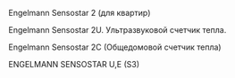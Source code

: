 Engelmann Sensostar 2 (для квартир) 

Engelmann Sensostar 2U. Ультразвуковой счетчик тепла. 

Engelmann Sensostar 2С (Общедомовой счетчик тепла) 

ENGELMANN SENSOSTAR U,E (S3) 

